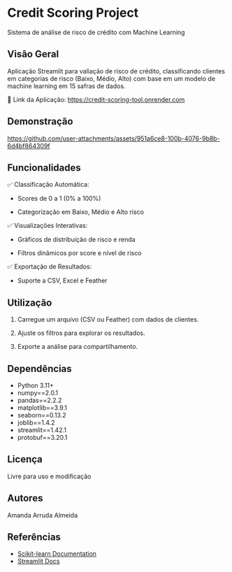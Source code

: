 # Credit Scoring Project 

Sistema de análise de risco de crédito com Machine Learning 

## Visão Geral

Aplicação Streamlit para valiação de risco de crédito, classificando clientes em categorias de risco (Baixo, Médio, Alto) com base em um modelo de machine learning em 15 safras de dados.


🔗 Link da Aplicação: https://credit-scoring-tool.onrender.com 


## Demonstração
https://github.com/user-attachments/assets/951a6ce8-100b-4076-9b8b-6d4bf864309f

## Funcionalidades

✅ Classificação Automática:

- Scores de 0 a 1 (0% a 100%)

- Categorização em Baixo, Médio e Alto risco

✅ Visualizações Interativas:

- Gráficos de distribuição de risco e renda

- Filtros dinâmicos por score e nível de risco

✅ Exportação de Resultados:

- Suporte a CSV, Excel e Feather

## Utilização

1. Carregue um arquivo (CSV ou Feather) com dados de clientes.

2. Ajuste os filtros para explorar os resultados.

3. Exporte a análise para compartilhamento.

## Dependências 

- Python 3.11+
- numpy==2.0.1
- pandas==2.2.2
- matplotlib==3.9.1
- seaborn==0.13.2
- joblib==1.4.2
- streamlit==1.42.1
- protobuf==3.20.1

## Licença

Livre para uso e modificação

## Autores

Amanda Arruda Almeida

## Referências 

* [Scikit-learn Documentation](https://scikit-learn.org/stable/)
* [Streamlit Docs](https://docs.streamlit.io)
  








